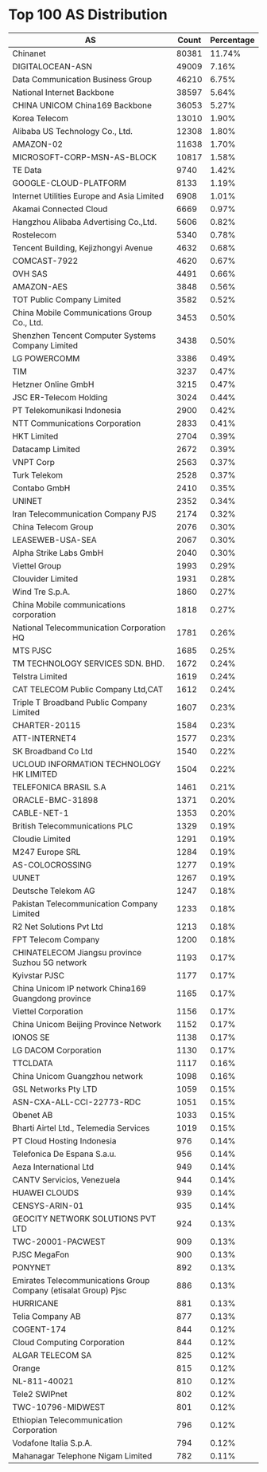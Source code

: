 # Top 100 AS Distribution
| AS | Count | Percentage |
|----|----|----|
| Chinanet | 80381 | 11.74% |
| DIGITALOCEAN-ASN | 49009 | 7.16% |
| Data Communication Business Group | 46210 | 6.75% |
| National Internet Backbone | 38597 | 5.64% |
| CHINA UNICOM China169 Backbone | 36053 | 5.27% |
| Korea Telecom | 13010 | 1.90% |
| Alibaba US Technology Co., Ltd. | 12308 | 1.80% |
| AMAZON-02 | 11638 | 1.70% |
| MICROSOFT-CORP-MSN-AS-BLOCK | 10817 | 1.58% |
| TE Data | 9740 | 1.42% |
| GOOGLE-CLOUD-PLATFORM | 8133 | 1.19% |
| Internet Utilities Europe and Asia Limited | 6908 | 1.01% |
| Akamai Connected Cloud | 6669 | 0.97% |
| Hangzhou Alibaba Advertising Co.,Ltd. | 5606 | 0.82% |
| Rostelecom | 5340 | 0.78% |
| Tencent Building, Kejizhongyi Avenue | 4632 | 0.68% |
| COMCAST-7922 | 4620 | 0.67% |
| OVH SAS | 4491 | 0.66% |
| AMAZON-AES | 3848 | 0.56% |
| TOT Public Company Limited | 3582 | 0.52% |
| China Mobile Communications Group Co., Ltd. | 3453 | 0.50% |
| Shenzhen Tencent Computer Systems Company Limited | 3438 | 0.50% |
| LG POWERCOMM | 3386 | 0.49% |
| TIM | 3237 | 0.47% |
| Hetzner Online GmbH | 3215 | 0.47% |
| JSC ER-Telecom Holding | 3024 | 0.44% |
| PT Telekomunikasi Indonesia | 2900 | 0.42% |
| NTT Communications Corporation | 2833 | 0.41% |
| HKT Limited | 2704 | 0.39% |
| Datacamp Limited | 2672 | 0.39% |
| VNPT Corp | 2563 | 0.37% |
| Turk Telekom | 2528 | 0.37% |
| Contabo GmbH | 2410 | 0.35% |
| UNINET | 2352 | 0.34% |
| Iran Telecommunication Company PJS | 2174 | 0.32% |
| China Telecom Group | 2076 | 0.30% |
| LEASEWEB-USA-SEA | 2067 | 0.30% |
| Alpha Strike Labs GmbH | 2040 | 0.30% |
| Viettel Group | 1993 | 0.29% |
| Clouvider Limited | 1931 | 0.28% |
| Wind Tre S.p.A. | 1860 | 0.27% |
| China Mobile communications corporation | 1818 | 0.27% |
| National Telecommunication Corporation HQ | 1781 | 0.26% |
| MTS PJSC | 1685 | 0.25% |
| TM TECHNOLOGY SERVICES SDN. BHD. | 1672 | 0.24% |
| Telstra Limited | 1619 | 0.24% |
| CAT TELECOM Public Company Ltd,CAT | 1612 | 0.24% |
| Triple T Broadband Public Company Limited | 1607 | 0.23% |
| CHARTER-20115 | 1584 | 0.23% |
| ATT-INTERNET4 | 1577 | 0.23% |
| SK Broadband Co Ltd | 1540 | 0.22% |
| UCLOUD INFORMATION TECHNOLOGY HK LIMITED | 1504 | 0.22% |
| TELEFONICA BRASIL S.A | 1461 | 0.21% |
| ORACLE-BMC-31898 | 1371 | 0.20% |
| CABLE-NET-1 | 1353 | 0.20% |
| British Telecommunications PLC | 1329 | 0.19% |
| Cloudie Limited | 1291 | 0.19% |
| M247 Europe SRL | 1284 | 0.19% |
| AS-COLOCROSSING | 1277 | 0.19% |
| UUNET | 1267 | 0.19% |
| Deutsche Telekom AG | 1247 | 0.18% |
| Pakistan Telecommunication Company Limited | 1233 | 0.18% |
| R2 Net Solutions Pvt Ltd | 1213 | 0.18% |
| FPT Telecom Company | 1200 | 0.18% |
| CHINATELECOM Jiangsu province Suzhou 5G network | 1193 | 0.17% |
| Kyivstar PJSC | 1177 | 0.17% |
| China Unicom IP network China169 Guangdong province | 1165 | 0.17% |
| Viettel Corporation | 1156 | 0.17% |
| China Unicom Beijing Province Network | 1152 | 0.17% |
| IONOS SE | 1138 | 0.17% |
| LG DACOM Corporation | 1130 | 0.17% |
| TTCLDATA | 1117 | 0.16% |
| China Unicom Guangzhou network | 1098 | 0.16% |
| GSL Networks Pty LTD | 1059 | 0.15% |
| ASN-CXA-ALL-CCI-22773-RDC | 1051 | 0.15% |
| Obenet AB | 1033 | 0.15% |
| Bharti Airtel Ltd., Telemedia Services | 1019 | 0.15% |
| PT Cloud Hosting Indonesia | 976 | 0.14% |
| Telefonica De Espana S.a.u. | 956 | 0.14% |
| Aeza International Ltd | 949 | 0.14% |
| CANTV Servicios, Venezuela | 944 | 0.14% |
| HUAWEI CLOUDS | 939 | 0.14% |
| CENSYS-ARIN-01 | 935 | 0.14% |
| GEOCITY NETWORK SOLUTIONS PVT LTD | 924 | 0.13% |
| TWC-20001-PACWEST | 909 | 0.13% |
| PJSC MegaFon | 900 | 0.13% |
| PONYNET | 892 | 0.13% |
| Emirates Telecommunications Group Company (etisalat Group) Pjsc | 886 | 0.13% |
| HURRICANE | 881 | 0.13% |
| Telia Company AB | 877 | 0.13% |
| COGENT-174 | 844 | 0.12% |
| Cloud Computing Corporation | 844 | 0.12% |
| ALGAR TELECOM SA | 825 | 0.12% |
| Orange | 815 | 0.12% |
| NL-811-40021 | 810 | 0.12% |
| Tele2 SWIPnet | 802 | 0.12% |
| TWC-10796-MIDWEST | 801 | 0.12% |
| Ethiopian Telecommunication Corporation | 796 | 0.12% |
| Vodafone Italia S.p.A. | 794 | 0.12% |
| Mahanagar Telephone Nigam Limited | 782 | 0.11% |
